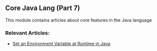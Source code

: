 ## Core Java Lang (Part 7)

This module contains articles about core features in the Java language

### Relevant Articles:

- [Set an Environment Variable at Runtime in Java](https://www.baeldung.com/java-set-environment-variable-runtime)
